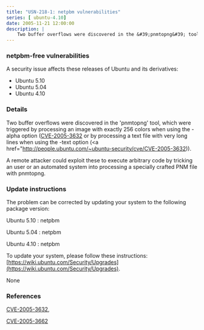 ```yaml
---
title: "USN-218-1: netpbm vulnerabilities"
series: [ ubuntu-4.10]
date: 2005-11-21 12:00:00
description: |
    Two buffer overflows were discovered in the &#39;pnmtopng&#39; tool, which were triggered by processing an image with exactly 256 colors when using the -alpha option ([CVE-2005-3632](http://people.ubuntu.com/~ubuntu-security/cve/CVE-2005-3662">CVE-2005-3662</a>) or by processing a text file with very long lines when using the -text option (<a href="http://people.ubuntu.com/~ubuntu-security/cve/CVE-2005-3632)).
--- 
```

 
### netpbm-free vulnerabilities

A security issue affects these releases of Ubuntu and its derivatives:

* Ubuntu 5.10
* Ubuntu 5.04
* Ubuntu 4.10

### Details

Two buffer overflows were discovered in the &#39;pnmtopng&#39; tool, which were triggered by processing an image with exactly 256 colors when using the -alpha option ([CVE-2005-3632](http://people.ubuntu.com/~ubuntu-security/cve/CVE-2005-3662">CVE-2005-3662</a>) or by processing a text file with very long lines when using the -text option (<a href="http://people.ubuntu.com/~ubuntu-security/cve/CVE-2005-3632)).

A remote attacker could exploit these to execute arbitrary code by tricking an user or an automated system into processing a specially crafted PNM file with pnmtopng.

### Update instructions

The problem can be corrected by updating your system to the following package version:

Ubuntu 5.10
 : netpbm 

Ubuntu 5.04
 : netpbm 

Ubuntu 4.10
 : netpbm 

To update your system, please follow these instructions: [https://wiki.ubuntu.com/Security/Upgrades](https://wiki.ubuntu.com/Security/Upgrades).

None

### References

 [CVE-2005-3632](http://people.ubuntu.com/~ubuntu-security/cve/CVE-2005-3632), 

 [CVE-2005-3662](http://people.ubuntu.com/~ubuntu-security/cve/CVE-2005-3662)
 
